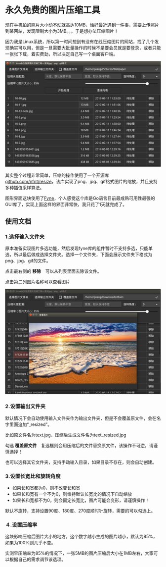 # 永久免费的图片压缩工具

现在手机拍的照片大小动不动就高达10MB，恰好最近遇到一件事，需要上传照片到某网站，发现限制大小为3MB。。。于是想办法压缩图片！

因为我是Linux系统，所以第一时间想到有没有在线压缩图片的网站，找了几个发现确实可以用，但是一旦需要大批量操作的时候不是要会员就是要登录，或者只能一张张下载，着实费劲，所以决定自己写一个桌面客户端。

![](resourse/example.png)

其实整个过程非常简单，压缩的操作使用了一个开源库 [github.com/nfnt/resize](https://github.com/nfnt/resize)，该库实现了png、jpg、gif格式图片的缩放，并且支持多种插值采样算法。

图形界面这块使用了[Fyne](https://fyne.io/fyne/v2)，个人感觉这个库是Go语言目前最成熟可用性最强的GUI库了，实现上面这样的界面非常快，我只花了1天就完成了。

## 使用文档

### 1.选择输入文件夹
原本准备实现图片多选功能，然后发现fyne库的组件暂时不支持多选，只能单选，所以最后做成选择文件夹。选择一个文件夹，下面会展示文件夹下格式为png、jpg、gif的文件。

点击最右侧的 **移除**　可以从列表里面去除该文件。

点击第二列图片名称可以查看图片

![](resourse/example2.jpg)

### 2.设置输出文件夹
默认情况下会自动使用输入文件夹作为输出文件夹，但是不会覆盖原文件，会在名字里面追加“_resized”。

比如原文件名为text.jpg，压缩后生成文件名为text_resized.jpg

勾选 **覆盖原文件**　复选框则会用压缩后的文件替换原文件，该操作不可逆，请谨慎选择！

也可以选择其它文件夹，支持手动输入目录，如果目录不存在，则会自动创建。

### 3.设置长宽比和旋转角度
* 如果长和宽都为0，则不改变长和宽
* 如果长和宽有一个不为0，则维持默认长宽比的情况下自动缩放
* 如果长和宽都不为0，则会固定长宽比，图片可能会变形，请谨慎操作！

默认不旋转，支持设置90度、180度、270度顺时针旋转，需要的可以勾选上。

### ４.设置压缩率
这块影响压缩后图片大小的地方，这个数字越小生成的图片越小，默认为85%，如果为100%则几乎不变。

实测早压缩率为85%的情况下，一张5MB的图片压缩后大小在1MB左右，大家可以根据自己的需求调节该选项。